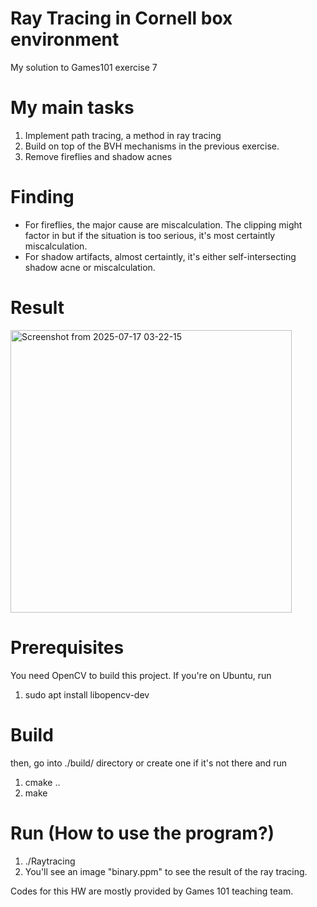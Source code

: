# Ray Tracing in Cornell box environment
My solution to Games101 exercise 7 

# My main tasks
1. Implement path tracing, a method in ray tracing
2. Build on top of the BVH mechanisms in the previous exercise.
3. Remove fireflies and shadow acnes

# Finding 
- For fireflies, the major cause are miscalculation. The clipping might factor in but if the situation is too serious, it's most certaintly miscalculation.
- For shadow artifacts, almost certaintly, it's either self-intersecting shadow acne or miscalculation.

# Result

<img width="450" height="452" alt="Screenshot from 2025-07-17 03-22-15" src="https://github.com/user-attachments/assets/afa87293-bcac-4d60-bd1f-442406120e4a" />

# Prerequisites
You need OpenCV to build this project. 
If you're on Ubuntu, run 
1. sudo apt install libopencv-dev

# Build
then, go into ./build/ directory or create one if it's not there and run
1. cmake ..
2. make

# Run (How to use the program?)
1. ./Raytracing
2. You'll see an image "binary.ppm" to see the result of the ray tracing.

Codes for this HW are mostly provided by Games 101 teaching team. 
